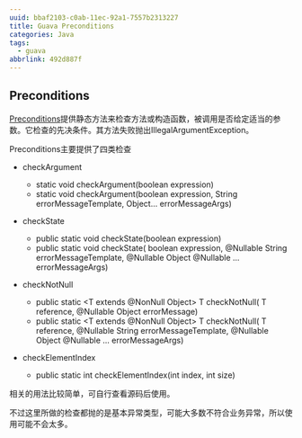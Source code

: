 ```yaml
---
uuid: bbaf2103-c0ab-11ec-92a1-7557b2313227
title: Guava Preconditions
categories: Java
tags:
  - guava
abbrlink: 492d887f
---
```


## Preconditions

[Preconditions](https://www.yiibai.com/guava/guava_preconditions_class.html)提供静态方法来检查方法或构造函数，被调用是否给定适当的参数。它检查的先决条件。其方法失败抛出IllegalArgumentException。

Preconditions主要提供了四类检查

- checkArgument
  - static void checkArgument(boolean expression)
  - static void checkArgument(boolean expression, String errorMessageTemplate, Object... errorMessageArgs)

- checkState
  - public static void checkState(boolean expression) 
  - public static void checkState(
        boolean expression,
        @Nullable String errorMessageTemplate,
        @Nullable Object @Nullable ... errorMessageArgs)

- checkNotNull
  - public static <T extends @NonNull Object> T checkNotNull(
        T reference, @Nullable Object errorMessage)
  - public static <T extends @NonNull Object> T checkNotNull(
        T reference,
        @Nullable String errorMessageTemplate,
        @Nullable Object @Nullable ... errorMessageArgs) 

- checkElementIndex
  - public static int checkElementIndex(int index, int size)

相关的用法比较简单，可自行查看源码后使用。

不过这里所做的检查都抛的是基本异常类型，可能大多数不符合业务异常，所以使用可能不会太多。
